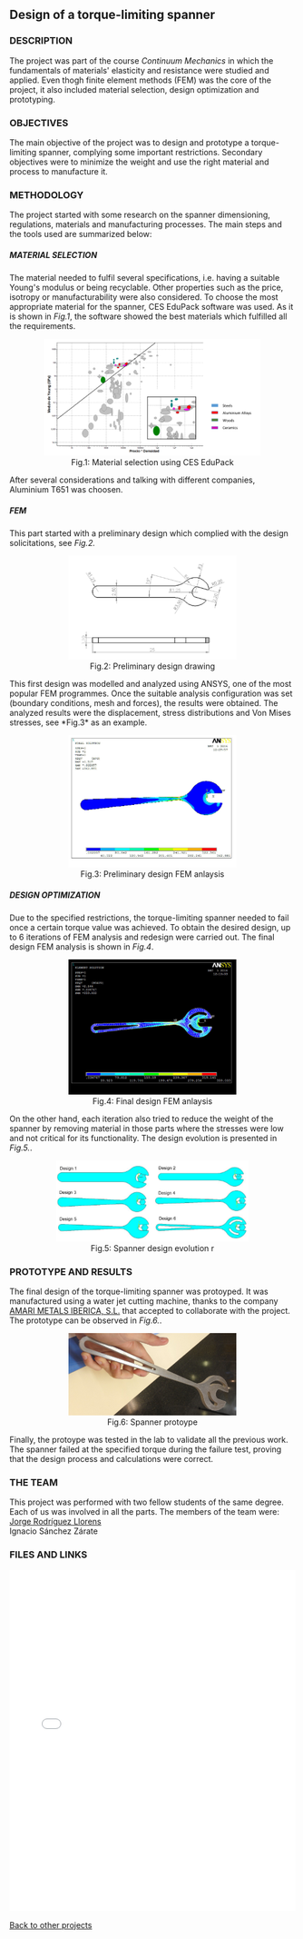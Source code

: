 ## Design of a torque-limiting spanner

### DESCRIPTION

The project was part of the course *Continuum Mechanics* in which the fundamentals of materials' elasticity and resistance were studied and applied. Even thogh finite element methods (FEM) was the core of the project, it also included material selection, design optimization and prototyping. 

### OBJECTIVES

The main objective of the project was to design and prototype a torque-limiting spanner, complying some important restrictions.  Secondary objectives were to minimize the weight and use the right material and process to manufacture it.

### METHODOLOGY

The project started with some research on the spanner dimensioning, regulations, materials and manufacturing processes. The main steps and the tools used are summarized below:


##### MATERIAL SELECTION

The material needed to fulfil several specifications, i.e. having a suitable Young's modulus or being recyclable. Other properties such as the price, isotropy or manufacturability were also considered. To choose the most appropriate material for the spanner, CES EduPack software was used.  As it is shown in *Fig.1*, the software showed the best materials which fulfilled all the requirements. 

<center><figure>
  <img src="Spanner_materials.png" alt="Material selection using CES EduPack" style="width:90%" class="center">
  <figcaption>Fig.1: Material selection using CES EduPack</figcaption>
</figure></center>
After several considerations and talking with different companies, Aluminium T651 was choosen.

##### FEM
This part started with a preliminary design which complied with the design solicitations, see *Fig.2.*
<center><figure>
  <img src="Spanner_sketch.png" alt="Preliminary design drawing" style="width:70%" class="center">
  <figcaption>Fig.2: Preliminary design drawing</figcaption>
</figure></center>
This first design was modelled and analyzed using ANSYS, one of the most popular FEM programmes. Once the suitable analysis configuration was set (boundary conditions, mesh and forces), the results were obtained. The analyzed results were the displacement, stress distributions and Von Mises stresses, see *Fig.3* as an example.

<center><figure>
  <img src="Spanner_FEM_1.jpg" alt="Preliminary design FEM anlaysis" style="width:70%" class="center">
  <figcaption>Fig.3: Preliminary design FEM anlaysis</figcaption>
</figure></center>

##### DESIGN OPTIMIZATION

Due to the specified restrictions, the torque-limiting spanner needed to fail once a certain torque value was achieved. To obtain the desired design, up to 6 iterations of FEM analysis and redesign were carried out. The final design FEM analysis is shown in *Fig.4*.

<center><figure>
  <img src="Spanner_FEM.jpg" alt="Final design FEM anlaysis" style="width:70%" class="center">
  <figcaption>Fig.4: Final design FEM anlaysis</figcaption>
</figure></center>

On the other hand, each iteration also tried to reduce the weight of the spanner by removing material in those parts where the stresses were low and not critical for its functionality. The design evolution is presented in *Fig.5.*.
<center><figure>
  <img src="Spanner_optimization.png" alt="Spanner design evolution" style="width:80%" class="center">
  <figcaption>Fig.5: Spanner design evolution r</figcaption>
</figure></center>

### PROTOTYPE AND RESULTS

The final design of the torque-limiting spanner was protoyped. It was manufactured using a water jet cutting machine, thanks to the company [AMARI METALS IBERICA, S.L.](https://www.aalco.es/) that accepted to collaborate with the project. The prototype can be observed in *Fig.6.*.
<center><figure>
  <img src="Spanner_prototype.jpeg" alt="Spanner protoype<" style="width:70%" class="center">
  <figcaption>Fig.6: Spanner protoype</figcaption>
</figure></center>
Finally, the protoype was tested in the lab to validate all the previous work. The spanner failed at the specified torque during the failure test, proving that the design process and calculations were correct.

### THE TEAM
This project was performed with two fellow students of the same degree. Each of us was involved in all the parts. 
The members of the team were: 
<a href="https://www.linkedin.com/in/jorgerodriguezllorens/">Jorge Rodríguez Llorens</a><br>
Ignacio Sánchez Zárate

### FILES AND LINKS
<center> <embed src="Design of a torque-limiting spanner.pdf" type="application/pdf" width="100%" height="600px" /> </center> 

[Back to other projects](../../index.md)

